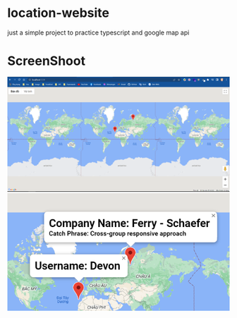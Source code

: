 # location-website
 just a simple project to practice typescript and google map api

# ScreenShoot

![img.png](images/img.png)
![img_1.png](images/img_1.png)